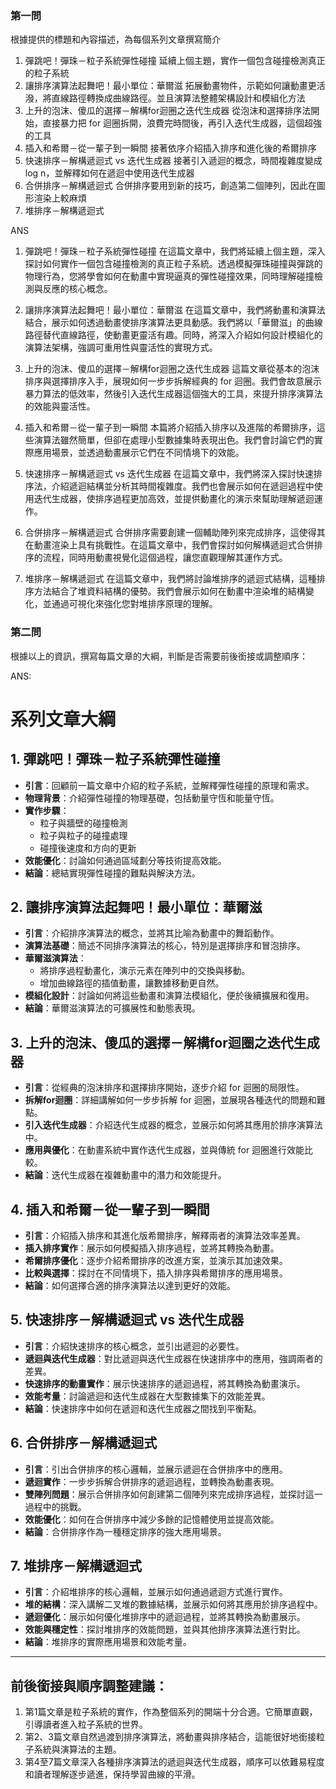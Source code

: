 ### 第一問
根據提供的標題和內容描述，為每個系列文章撰寫簡介
1. 彈跳吧！彈珠－粒子系統彈性碰撞
延續上個主題，實作一個包含碰撞檢測真正的粒子系統
2. 讓排序演算法起舞吧！最小單位：華爾滋
拓展動畫物件，示範如何讓動畫更活潑，將直線路徑轉換成曲線路徑。並且演算法整體架構設計和模組化方法
3. 上升的泡沫、傻瓜的選擇－解構for迴圈之迭代生成器
從泡沫和選擇排序法開始，直接暴力把 for 迴圈拆開，浪費完時間後，再引入迭代生成器，這個超強的工具
4. 插入和希爾－從一輩子到一瞬間
接著依序介紹插入排序和進化後的希爾排序
5. 快速排序－解構遞迴式 vs 迭代生成器
接著引入遞迴的概念，時間複雜度變成log n，並解釋如何在遞迴中使用迭代生成器
6. 合併排序－解構遞迴式
合併排序要用到新的技巧，創造第二個陣列，因此在圖形渲染上較麻煩
7. 堆排序－解構遞迴式
    

ANS
1. 彈跳吧！彈珠－粒子系統彈性碰撞
在這篇文章中，我們將延續上個主題，深入探討如何實作一個包含碰撞檢測的真正粒子系統。透過模擬彈珠碰撞與彈跳的物理行為，您將學會如何在動畫中實現逼真的彈性碰撞效果，同時理解碰撞檢測與反應的核心概念。

2. 讓排序演算法起舞吧！最小單位：華爾滋
在這篇文章中，我們將動畫和演算法結合，展示如何透過動畫使排序演算法更具動感。我們將以「華爾滋」的曲線路徑替代直線路徑，使動畫更靈活有趣。同時，將深入介紹如何設計模組化的演算法架構，強調可重用性與靈活性的實現方式。

3. 上升的泡沫、傻瓜的選擇－解構for迴圈之迭代生成器
這篇文章從基本的泡沫排序與選擇排序入手，展現如何一步步拆解經典的 for 迴圈。我們會故意展示暴力算法的低效率，然後引入迭代生成器這個強大的工具，來提升排序演算法的效能與靈活性。

4. 插入和希爾－從一輩子到一瞬間
本篇將介紹插入排序以及進階的希爾排序，這些演算法雖然簡單，但卻在處理小型數據集時表現出色。我們會討論它們的實際應用場景，並透過動畫展示它們在不同情境下的效能。

5. 快速排序－解構遞迴式 vs 迭代生成器
在這篇文章中，我們將深入探討快速排序法，介紹遞迴結構並分析其時間複雜度。我們也會展示如何在遞迴過程中使用迭代生成器，使排序過程更加高效，並提供動畫化的演示來幫助理解遞迴運作。

6. 合併排序－解構遞迴式
合併排序需要創建一個輔助陣列來完成排序，這使得其在動畫渲染上具有挑戰性。在這篇文章中，我們會探討如何解構遞迴式合併排序的流程，同時用動畫視覺化這個過程，讓您直觀理解其運作方式。

7. 堆排序－解構遞迴式
在這篇文章中，我們將討論堆排序的遞迴式結構，這種排序方法結合了堆資料結構的優勢。我們會展示如何在動畫中渲染堆的結構變化，並通過可視化來強化您對堆排序原理的理解。


### 第二問
根據以上的資訊，撰寫每篇文章的大綱，判斷是否需要前後銜接或調整順序：

ANS:
# 系列文章大綱

## 1. 彈跳吧！彈珠－粒子系統彈性碰撞
- **引言**：回顧前一篇文章中介紹的粒子系統，並解釋彈性碰撞的原理和需求。
- **物理背景**：介紹彈性碰撞的物理基礎，包括動量守恆和能量守恆。
- **實作步驟**：
  - 粒子與牆壁的碰撞檢測
  - 粒子與粒子的碰撞處理
  - 碰撞後速度和方向的更新
- **效能優化**：討論如何通過區域劃分等技術提高效能。
- **結論**：總結實現彈性碰撞的難點與解決方法。

## 2. 讓排序演算法起舞吧！最小單位：華爾滋
- **引言**：介紹排序演算法的概念，並將其比喻為動畫中的舞蹈動作。
- **演算法基礎**：簡述不同排序演算法的核心，特別是選擇排序和冒泡排序。
- **華爾滋演算法**：
  - 將排序過程動畫化，演示元素在陣列中的交換與移動。
  - 增加曲線路徑的插值動畫，讓數據移動更自然。
- **模組化設計**：討論如何將這些動畫和演算法模組化，便於後續擴展和復用。
- **結論**：華爾滋演算法的可擴展性和動態表現。

## 3. 上升的泡沫、傻瓜的選擇－解構for迴圈之迭代生成器
- **引言**：從經典的泡沫排序和選擇排序開始，逐步介紹 for 迴圈的局限性。
- **拆解for迴圈**：詳細講解如何一步步拆解 for 迴圈，並展現各種迭代的問題和難點。
- **引入迭代生成器**：介紹迭代生成器的概念，並展示如何將其應用於排序演算法中。
- **應用與優化**：在動畫系統中實作迭代生成器，並與傳統 for 迴圈進行效能比較。
- **結論**：迭代生成器在複雜動畫中的潛力和效能提升。

## 4. 插入和希爾－從一輩子到一瞬間
- **引言**：介紹插入排序和其進化版希爾排序，解釋兩者的演算法效率差異。
- **插入排序實作**：展示如何模擬插入排序過程，並將其轉換為動畫。
- **希爾排序優化**：逐步介紹希爾排序的改進方案，並演示其加速效果。
- **比較與選擇**：探討在不同情境下，插入排序與希爾排序的應用場景。
- **結論**：如何選擇合適的排序演算法以達到更好的效能。

## 5. 快速排序－解構遞迴式 vs 迭代生成器
- **引言**：介紹快速排序的核心概念，並引出遞迴的必要性。
- **遞迴與迭代生成器**：對比遞迴與迭代生成器在快速排序中的應用，強調兩者的差異。
- **快速排序的動畫實作**：展示快速排序的遞迴過程，將其轉換為動畫演示。
- **效能考量**：討論遞迴和迭代生成器在大型數據集下的效能差異。
- **結論**：快速排序中如何在遞迴和迭代生成器之間找到平衡點。

## 6. 合併排序－解構遞迴式
- **引言**：引出合併排序的核心邏輯，並展示遞迴在合併排序中的應用。
- **遞迴實作**：一步步拆解合併排序的遞迴過程，並轉換為動畫表現。
- **雙陣列問題**：展示合併排序如何創建第二個陣列來完成排序過程，並探討這一過程中的挑戰。
- **效能優化**：如何在合併排序中減少多餘的記憶體使用並提高效能。
- **結論**：合併排序作為一種穩定排序的強大應用場景。

## 7. 堆排序－解構遞迴式
- **引言**：介紹堆排序的核心邏輯，並展示如何通過遞迴方式進行實作。
- **堆的結構**：深入講解二叉堆的數據結構，並展示如何將其應用於排序過程中。
- **遞迴優化**：展示如何優化堆排序中的遞迴過程，並將其轉換為動畫展示。
- **效能與穩定性**：探討堆排序的效能問題，並與其他排序演算法進行對比。
- **結論**：堆排序的實際應用場景和效能考量。

---

## 前後銜接與順序調整建議：
1. 第1篇文章是粒子系統的實作，作為整個系列的開端十分合適。它簡單直觀，引導讀者進入粒子系統的世界。
2. 第2、3篇文章自然過渡到排序演算法，將動畫與排序結合，這能很好地銜接粒子系統與演算法的主題。
3. 第4至7篇文章深入各種排序演算法的遞迴與迭代生成器，順序可以依難易程度和讀者理解逐步遞進，保持學習曲線的平滑。
